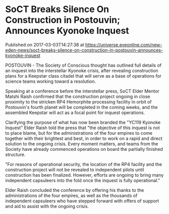 # SoCT Breaks Silence On Construction in Postouvin; Announces Kyonoke Inquest
Published on 2017-03-03T14:27:38 at https://universe.eveonline.com/new-eden-news/soct-breaks-silence-on-construction-in-postouvin-announces-kyonoke-inquest

POSTOUVIN - The Society of Conscious thought has outlined full details of an inquest into the interstellar Kyonoke crisis, after revealing construction plans for a Keepstar class citadel that will serve as a base of operations for science teams working toward a resolution.

Speaking at a conference before the interstellar press, SoCT Elder Mentor Matshi Raish confirmed that the construction project ongoing in close proximity to the stricken RP4 Hemorphite processing facility in orbit of Postouvin's fourth planet will be completed in the coming weeks, and the assembled Keepstar will act as a focal point for inquest operations.

Clarifying the purpose of what has now been branded the "YC119 Kyonoke Inquest" Elder Raish told the press that "the objective of this inquest is not to place blame, but for the administrations of the four empires to come together with their brightest and best, in order to work on a rapid and direct solution to the ongoing crisis. Every moment matters, and teams from the Society have already commenced operations on board the partially finished structure.

"For reasons of operational security, the location of the RP4 facility and the construction project will not be revealed to independent pilots until construction has been finalized. However, efforts are ongoing to bring many independent capsuleers into the fold once the inquest is fully operational."

Elder Raish concluded the conference by offering his thanks to the administrations of the four empires, as well as the thousands of independent capsuleers who have stepped forward with offers of support and aid to assist with the ongoing crisis.

